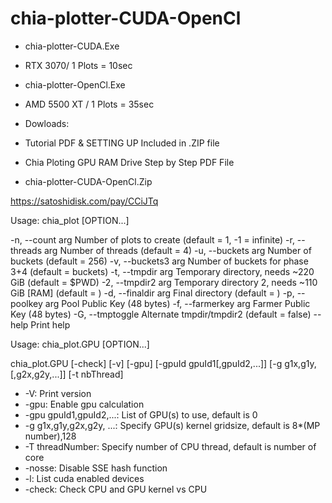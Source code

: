 # chia-plotter-CUDA-OpenCl


+ chia-plotter-CUDA.Exe
+ RTX 3070/ 1 Plots = 10sec

+ chia-plotter-OpenCl.Exe
+ AMD 5500 XT / 1 Plots = 35sec

+ Dowloads:
+ Tutorial PDF & SETTING UP Included in .ZIP file
+ Chia Ploting GPU RAM Drive Step by Step PDF File
+ chia-plotter-CUDA-OpenCl.Zip

https://satoshidisk.com/pay/CCiJTq

Usage:
  chia_plot [OPTION...]

  -n, --count arg      Number of plots to create (default = 1, -1 = infinite)
  -r, --threads arg    Number of threads (default = 4)
  -u, --buckets arg    Number of buckets (default = 256)
  -v, --buckets3 arg   Number of buckets for phase 3+4 (default = buckets)
  -t, --tmpdir arg     Temporary directory, needs ~220 GiB (default = $PWD)
  -2, --tmpdir2 arg    Temporary directory 2, needs ~110 GiB [RAM] (default = <tmpdir>)
  -d, --finaldir arg   Final directory (default = <tmpdir>)
  -p, --poolkey arg    Pool Public Key (48 bytes)
  -f, --farmerkey arg  Farmer Public Key (48 bytes)
  -G, --tmptoggle      Alternate tmpdir/tmpdir2 (default = false)
      --help           Print help
   
  Usage:
  chia_plot.GPU [OPTION...]
      
  chia_plot.GPU [-check] [-v] [-gpu]
                [-gpuId gpuId1[,gpuId2,...]] 
                [-g g1x,g1y,[,g2x,g2y,...]] [-t nbThread]

+ -V: Print version
+ -gpu: Enable gpu calculation
+ -gpu gpuId1,gpuId2,...: List of GPU(s) to use, default is 0
+ -g g1x,g1y,g2x,g2y, ...: Specify GPU(s) kernel gridsize, default is 8*(MP number),128
+ -T threadNumber: Specify number of CPU thread, default is number of core
+ -nosse: Disable SSE hash function
+ -l: List cuda enabled devices
+ -check: Check CPU and GPU kernel vs CPU
